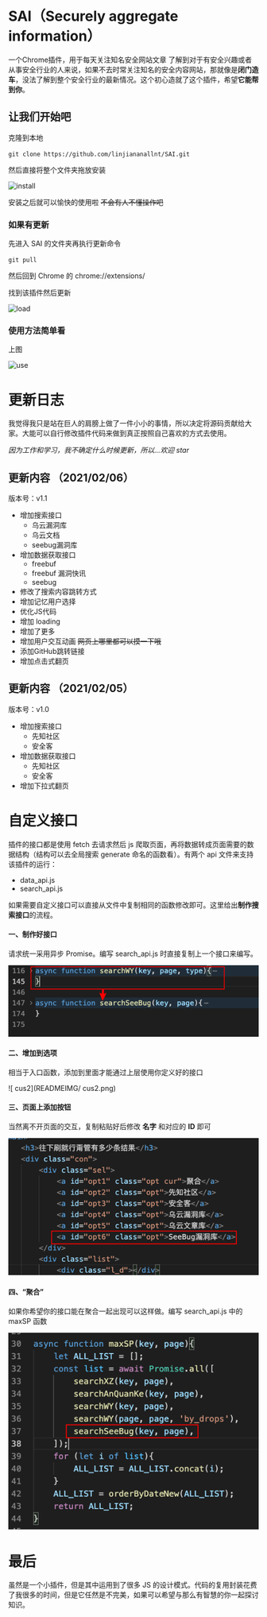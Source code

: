 # SAI（Securely aggregate information）
一个Chrome插件，用于每天关注知名安全网站文章
了解到对于有安全兴趣或者从事安全行业的人来说，如果不去时常关注知名的安全内容网站，那就像是**闭门造车**，没法了解到整个安全行业的最新情况。这个初心造就了这个插件，希望**它能帮到你**。

## 让我们开始吧

克隆到本地

`git clone https://github.com/linjiananallnt/SAI.git`

然后直接将整个文件夹拖放安装

![install](READMEIMG/install.gif)

安装之后就可以愉快的使用啦     ~~不会有人不懂操作吧~~

### 如果有更新

先进入 SAI 的文件夹再执行更新命令

`git pull`

然后回到 Chrome 的 chrome://extensions/

找到该插件然后更新

![load](/Users/en0th/Downloads/SAI/READMEIMG/load.png)



### 使用方法简单看

上图

![use](/Users/en0th/Downloads/SAI/READMEIMG/use.gif)

# 更新日志

我觉得我只是站在巨人的肩膀上做了一件小小的事情，所以决定将源码贡献给大家。大能可以自行修改插件代码来做到真正按照自己喜欢的方式去使用。

*因为工作和学习，我不确定什么时候更新，所以...欢迎 star*

## 更新内容 （2021/02/06）

版本号：v1.1

- 增加搜索接口
  - 乌云漏洞库
  - 乌云文档
  - seebug漏洞库
- 增加数据获取接口
  - freebuf
  - freebuf 漏洞快讯
  - seebug
- 修改了搜索内容跳转方式
- 增加记忆用户选择
- 优化JS代码
- 增加 loading
- 增加了更多
- 增加用户交互动画 ~~网页上哪里都可以摸一下哦~~
- 添加GitHub跳转链接
- 增加点击式翻页

## 更新内容 （2021/02/05）

版本号：v1.0

- 增加搜索接口
  - 先知社区
  - 安全客
- 增加数据获取接口
  - 先知社区
  - 安全客
- 增加下拉式翻页

# 自定义接口

插件的接口都是使用 fetch 去请求然后 js 爬取页面，再将数据转成页面需要的数据结构（结构可以去全局搜索 generate 命名的函数看）。有两个 api 文件来支持该插件的运行：

- data_api.js
- search_api.js

如果需要自定义接口可以直接从文件中复制相同的函数修改即可。这里给出**制作搜索接口**的流程。

#### 一、制作好接口

请求统一采用异步 Promise。编写 search_api.js 时直接复制上一个接口来编写。

![cus1](READMEIMG/cus1.png)

#### 二、增加到选项

相当于入口函数，添加到里面才能通过上层使用你定义好的接口

![ cus2](READMEIMG/ cus2.png)

#### 三、页面上添加按钮

当然离不开页面的交互，复制粘贴好后修改 **名字** 和对应的 **ID** 即可

![ cus2](READMEIMG/cus3.png)

#### 四、“聚合”

如果你希望你的接口能在聚合一起出现可以这样做。编写 search_api.js 中的 maxSP 函数

![cus4](READMEIMG/cus4.png)

# 最后

虽然是一个小插件，但是其中运用到了很多 JS 的设计模式。代码的复用封装花费了我很多的时间，但是它任然是不完美，如果可以希望与那么有智慧的你一起探讨知识。